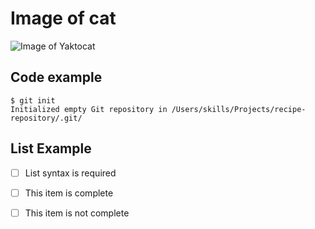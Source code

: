 # Image of cat
![Image of Yaktocat](https://octodex.github.com/images/yaktocat.png)  
## Code example
```
$ git init
Initialized empty Git repository in /Users/skills/Projects/recipe-repository/.git/
```
## List Example
- [ ] List syntax is required
- [ ] This item is complete
- [ ] This item is not complete

